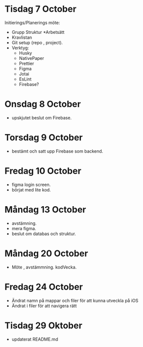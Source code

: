 # Tisdag 7 October

Initierings/Planerings möte:

- Grupp Struktur
  \*Arbetsätt
- Kravlistan
- Git setup (repo , project).
- Verktyg:
  - Husky
  - NativePaper
  - Prettier
  - Figma
  - Jotai
  - EsLint
  - Firebase?

# Onsdag 8 October

- upskjutet beslut om Firebase.

# Torsdag 9 October

- bestämt och satt upp Firebase som backend.

# Fredag 10 October

- figma login screen.
- börjat med lite kod.

# Måndag 13 October

- avstämning.
- mera figma.
- beslut om databas och struktur.

# Måndag 20 October

- Möte , avstämmning. kodVecka.

# Fredag 24 October

- Ändrat namn på mappar och filer för att kunna utveckla på iOS
- Ändrat i filer för att navigera rätt

# Tisdag 29 Oktober

- updaterat README.md
